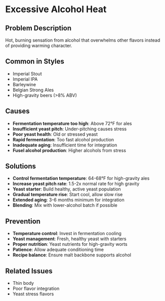 # Excessive Alcohol Heat

## Problem Description

Hot, burning sensation from alcohol that overwhelms other flavors instead of providing warming character.

## Common in Styles

- Imperial Stout
- Imperial IPA
- Barleywine
- Belgian Strong Ales
- High-gravity beers (>8% ABV)

## Causes

- **Fermentation temperature too high**: Above 72°F for ales
- **Insufficient yeast pitch**: Under-pitching causes stress
- **Poor yeast health**: Old or stressed yeast
- **Rapid fermentation**: Too fast alcohol production
- **Inadequate aging**: Insufficient time for integration
- **Fusel alcohol production**: Higher alcohols from stress

## Solutions

- **Control fermentation temperature**: 64-68°F for high-gravity ales
- **Increase yeast pitch rate**: 1.5-2x normal rate for high gravity
- **Yeast starter**: Build healthy, active yeast population
- **Gradual temperature rise**: Start cool, allow slow rise
- **Extended aging**: 3-6 months minimum for integration
- **Blending**: Mix with lower-alcohol batch if possible

## Prevention

- **Temperature control**: Invest in fermentation cooling
- **Yeast management**: Fresh, healthy yeast with starters
- **Proper nutrition**: Yeast nutrients for high-gravity worts
- **Patience**: Allow adequate conditioning time
- **Recipe balance**: Ensure malt backbone supports alcohol

## Related Issues

- Thin body
- Poor flavor integration
- Yeast stress flavors
